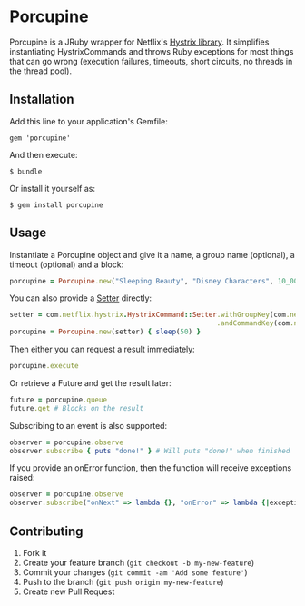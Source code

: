 # Porcupine

Porcupine is a JRuby wrapper for Netflix's [Hystrix library](https://github.com/Netflix/Hystrix).
It simplifies instantiating HystrixCommands and throws Ruby exceptions for most things that can
go wrong (execution failures, timeouts, short circuits, no threads in the thread pool).

## Installation

Add this line to your application's Gemfile:

    gem 'porcupine'

And then execute:

    $ bundle

Or install it yourself as:

    $ gem install porcupine

## Usage

Instantiate a Porcupine object and give it a name, a group name (optional), a timeout (optional) and a block:

```ruby
porcupine = Porcupine.new("Sleeping Beauty", "Disney Characters", 10_000) { sleep(50) }
```

You can also provide a [Setter](https://github.com/Netflix/Hystrix/wiki/Configuration) directly:

```ruby
setter = com.netflix.hystrix.HystrixCommand::Setter.withGroupKey(com.netflix.hystrix.HystrixCommandGroupKey::Factory.asKey("Disney Characters"))
                                                   .andCommandKey(com.netflix.hystrix.HystrixCommandKey::Factory.asKey("Sleeping Beauty"))
porcupine = Porcupine.new(setter) { sleep(50) }
```

Then either you can request a result immediately:

```ruby
porcupine.execute
```

Or retrieve a Future and get the result later:

```ruby
future = porcupine.queue
future.get # Blocks on the result
```

Subscribing to an event is also supported:

```ruby
observer = porcupine.observe
observer.subscribe { puts "done!" } # Will puts "done!" when finished
```

If you provide an onError function, then the function will receive exceptions raised:

```ruby
observer = porcupine.observe
observer.subscribe("onNext" => lambda {}, "onError" => lambda {|exception| puts exception}) # Will puts any exception
```

## Contributing

1. Fork it
2. Create your feature branch (`git checkout -b my-new-feature`)
3. Commit your changes (`git commit -am 'Add some feature'`)
4. Push to the branch (`git push origin my-new-feature`)
5. Create new Pull Request
